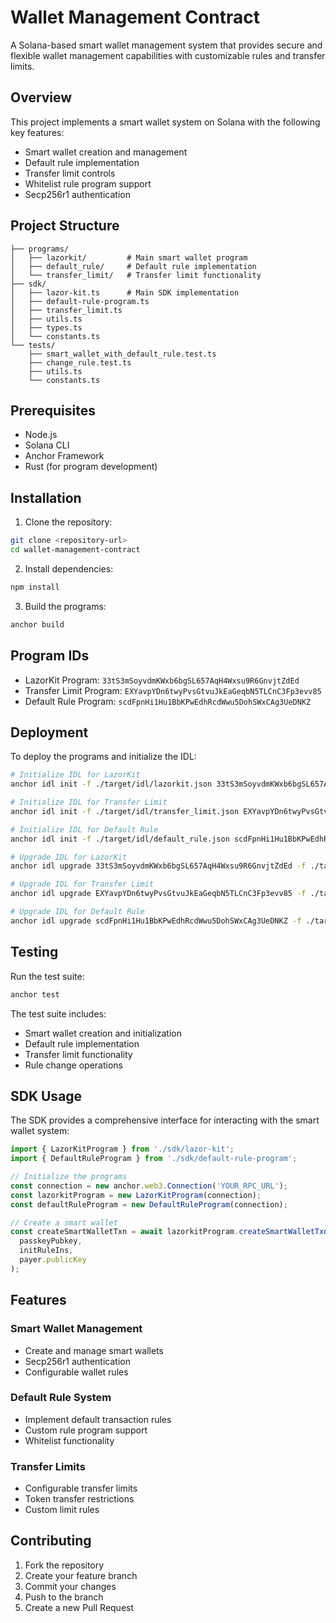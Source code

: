 # Wallet Management Contract

A Solana-based smart wallet management system that provides secure and flexible wallet management capabilities with customizable rules and transfer limits.

## Overview

This project implements a smart wallet system on Solana with the following key features:
- Smart wallet creation and management
- Default rule implementation
- Transfer limit controls
- Whitelist rule program support
- Secp256r1 authentication

## Project Structure

```
├── programs/
│   ├── lazorkit/         # Main smart wallet program
│   ├── default_rule/     # Default rule implementation
│   └── transfer_limit/   # Transfer limit functionality
├── sdk/
│   ├── lazor-kit.ts      # Main SDK implementation
│   ├── default-rule-program.ts
│   ├── transfer_limit.ts
│   ├── utils.ts
│   ├── types.ts
│   └── constants.ts
└── tests/
    ├── smart_wallet_with_default_rule.test.ts
    ├── change_rule.test.ts
    ├── utils.ts
    └── constants.ts
```

## Prerequisites

- Node.js
- Solana CLI
- Anchor Framework
- Rust (for program development)

## Installation

1. Clone the repository:
```bash
git clone <repository-url>
cd wallet-management-contract
```

2. Install dependencies:
```bash
npm install
```

3. Build the programs:
```bash
anchor build
```

## Program IDs

- LazorKit Program: `33tS3mSoyvdmKWxb6bgSL657AqH4Wxsu9R6GnvjtZdEd`
- Transfer Limit Program: `EXYavpYDn6twyPvsGtvuJkEaGeqbN5TLCnC3Fp3evv85`
- Default Rule Program: `scdFpnHi1Hu1BbKPwEdhRcdWwu5DohSWxCAg3UeDNKZ`

## Deployment

To deploy the programs and initialize the IDL:

```bash
# Initialize IDL for LazorKit
anchor idl init -f ./target/idl/lazorkit.json 33tS3mSoyvdmKWxb6bgSL657AqH4Wxsu9R6GnvjtZdEd

# Initialize IDL for Transfer Limit
anchor idl init -f ./target/idl/transfer_limit.json EXYavpYDn6twyPvsGtvuJkEaGeqbN5TLCnC3Fp3evv85

# Initialize IDL for Default Rule
anchor idl init -f ./target/idl/default_rule.json scdFpnHi1Hu1BbKPwEdhRcdWwu5DohSWxCAg3UeDNKZ

# Upgrade IDL for LazorKit
anchor idl upgrade 33tS3mSoyvdmKWxb6bgSL657AqH4Wxsu9R6GnvjtZdEd -f ./target/idl/lazorkit.json

# Upgrade IDL for Transfer Limit
anchor idl upgrade EXYavpYDn6twyPvsGtvuJkEaGeqbN5TLCnC3Fp3evv85 -f ./target/idl/transfer_limit.json

# Upgrade IDL for Default Rule
anchor idl upgrade scdFpnHi1Hu1BbKPwEdhRcdWwu5DohSWxCAg3UeDNKZ -f ./target/idl/default_rule.json
```

## Testing

Run the test suite:

```bash
anchor test
```

The test suite includes:
- Smart wallet creation and initialization
- Default rule implementation
- Transfer limit functionality
- Rule change operations

## SDK Usage

The SDK provides a comprehensive interface for interacting with the smart wallet system:

```typescript
import { LazorKitProgram } from './sdk/lazor-kit';
import { DefaultRuleProgram } from './sdk/default-rule-program';

// Initialize the programs
const connection = new anchor.web3.Connection('YOUR_RPC_URL');
const lazorkitProgram = new LazorKitProgram(connection);
const defaultRuleProgram = new DefaultRuleProgram(connection);

// Create a smart wallet
const createSmartWalletTxn = await lazorkitProgram.createSmartWalletTxn(
  passkeyPubkey,
  initRuleIns,
  payer.publicKey
);
```

## Features

### Smart Wallet Management
- Create and manage smart wallets
- Secp256r1 authentication
- Configurable wallet rules

### Default Rule System
- Implement default transaction rules
- Custom rule program support
- Whitelist functionality

### Transfer Limits
- Configurable transfer limits
- Token transfer restrictions
- Custom limit rules

## Contributing

1. Fork the repository
2. Create your feature branch
3. Commit your changes
4. Push to the branch
5. Create a new Pull Request


